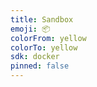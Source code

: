 ```yaml
---
title: Sandbox
emoji: 📦
colorFrom: yellow
colorTo: yellow
sdk: docker
pinned: false
---
```

